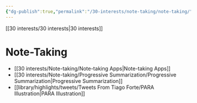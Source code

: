 ```yaml
---
{"dg-publish":true,"permalink":"/30-interests/note-taking/note-taking/"}
---
```


[[30 interests/30 interests\|30 interests]]

# Note-Taking

- [[30 interests/Note-taking/Note-taking Apps\|Note-taking Apps]]
- [[30 interests/Note-taking/Progressive Summarization/Progressive Summarization\|Progressive Summarization]]
- [[library/highlights/tweets/Tweets From Tiago Forte/PARA Illustration\|PARA Illustration]]
